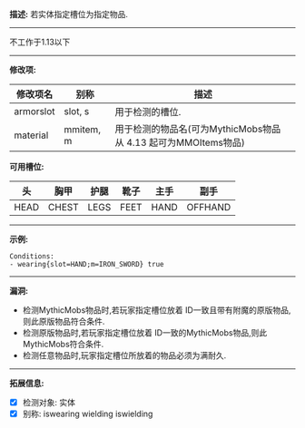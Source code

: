 **描述:** 若实体指定槽位为指定物品.

---

不工作于1.13以下

---

**修改项:**

| 修改项名  | 别称      | 描述 |
| --------- | --------- | ----------- |
| armorslot | slot, s   | 用于检测的槽位. |
| material  | mmitem, m | 用于检测的物品名(可为MythicMobs物品 从 4.13 起可为MMOItems物品) |

**可用槽位:**

| 头   | 胸甲  | 护腿 | 靴子 | 主手 | 副手    |   
| ---- | ----- | ---- | ---- | ---- | ------- |   
| HEAD | CHEST | LEGS | FEET | HAND | OFFHAND |   
---

**示例:**

```
Conditions:
- wearing{slot=HAND;m=IRON_SWORD} true
```

---

**漏洞:**
- 检测MythicMobs物品时,若玩家指定槽位放着 ID一致且带有附魔的原版物品,则此原版物品符合条件.
- 检测原版物品时,若玩家指定槽位放着 ID一致的MythicMobs物品,则此MythicMobs符合条件.
- 检测任意物品时,玩家指定槽位所放着的物品必须为满耐久.
---

**拓展信息:**

- [x] 检测对象: 实体
- [x] 别称: iswearing wielding iswielding